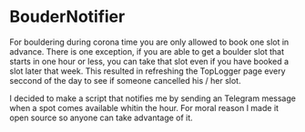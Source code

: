 # BouderNotifier

For bouldering during corona time you are only allowed to book one slot in advance. There is one exception, if you are able to get a boulder slot that starts in one hour or less, you can take that slot even if you have booked a slot later that week. This resulted in refreshing the TopLogger page every seccond of the day to see if someone cancelled his / her slot.

I decided to make a script that notifies me by sending an Telegram message when a spot comes available whitin the hour. For moral reason I made it open source so anyone can take advantage of it.

